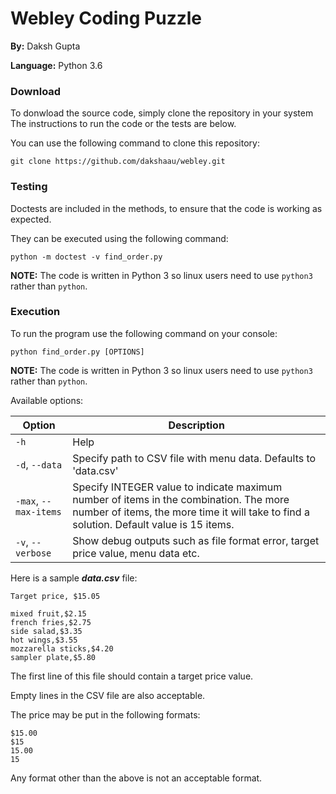 # Webley Coding Puzzle

**By:** Daksh Gupta

**Language:** Python 3.6

### Download

To donwload the source code, simply clone the repository in your system
The instructions to run the code or the tests are below.

You can use the following command to clone this repository:
```shell
git clone https://github.com/dakshaau/webley.git
```

### Testing

Doctests are included in the methods, to ensure that the code is working as expected.

They can be executed using the following command:
```shell
python -m doctest -v find_order.py
```
**NOTE:** The code is written in Python 3 so linux users need to use `python3` rather than `python`.

### Execution

To run the program use the following command on your console:
```shell
python find_order.py [OPTIONS]
```
**NOTE:** The code is written in Python 3 so linux users need to use `python3` rather than `python`.

Available options:

Option | Description
--- | ---
`-h` | Help
`-d`, `--data` | Specify path to CSV file with menu data. Defaults to 'data.csv'
`-max`, `--max-items` | Specify INTEGER value to indicate maximum number of items in the combination. The more number of items, the more time it will take to find a solution. Default value is 15 items.
`-v`, `--verbose` | Show debug outputs such as file format error, target price value, menu data etc.

Here is a sample **_data.csv_** file:
```
Target price, $15.05

mixed fruit,$2.15
french fries,$2.75
side salad,$3.35
hot wings,$3.55
mozzarella sticks,$4.20
sampler plate,$5.80
```
The first line of this file should contain a target price value.

Empty lines in the CSV file are also acceptable.

The price may be put in the following formats:
```
$15.00
$15
15.00
15
```
Any format other than the above is not an acceptable format.